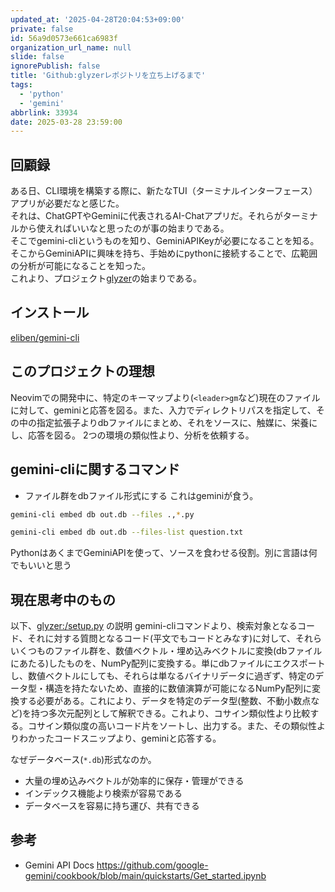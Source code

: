```yaml
---
updated_at: '2025-04-28T20:04:53+09:00'
private: false
id: 56a9d0573e661ca6983f
organization_url_name: null
slide: false
ignorePublish: false
title: 'Github:glyzerレポジトリを立ち上げるまで'
tags:
  - 'python'
  - 'gemini'
abbrlink: 33934
date: 2025-03-28 23:59:00
---
```


<!--
Copyright (c) 2025 Takaya Maekawa
This file is distributed under the terms of the Creative Commons Attribution-NonCommercial-ShareAlike 4.0 International License.
See the LICENSE file in the source directory for details.
(https://creativecommons.org/licenses/by-nc-sa/4.0/)
-->

## 回顧録
ある日、CLI環境を構築する際に、新たなTUI（ターミナルインターフェース）アプリが必要だなと感じた。  
それは、ChatGPTやGeminiに代表されるAI-Chatアプリだ。それらがターミナルから使えればいいなと思ったのが事の始まりである。  
そこでgemini-cliというものを知り、GeminiAPIKeyが必要になることを知る。そこからGeminiAPIに興味を持ち、手始めにpythonに接続することで、広範囲の分析が可能になることを知った。  
これより、プロジェクト[glyzer](https://github.com/takayamaekawa/glyzer)の始まりである。

## インストール
[eliben/gemini-cli](https://github.com/eliben/gemini-cli)

## このプロジェクトの理想
Neovimでの開発中に、特定のキーマップより(`<leader>gm`など)現在のファイルに対して、geminiと応答を図る。また、入力でディレクトリパスを指定して、その中の指定拡張子よりdbファイルにまとめ、それをソースに、触媒に、栄養にし、応答を図る。
2つの環境の類似性より、分析を依頼する。

## gemini-cliに関するコマンド
- ファイル群をdbファイル形式にする
これはgeminiが食う。
```bash
gemini-cli embed db out.db --files .,*.py

gemini-cli embed db out.db --files-list question.txt
```
PythonはあくまでGeminiAPIを使って、ソースを食わせる役割。別に言語は何でもいいと思う

## 現在思考中のもの
以下、[glyzer:/setup.py](https://github.com/takayamaekawa/glyzer/blob/master/setup.py) の説明
gemini-cliコマンドより、検索対象となるコード、それに対する質問となるコード(平文でもコードとみなす)に対して、それらいくつものファイル群を、数値ベクトル・埋め込みベクトルに変換(dbファイルにあたる)したものを、NumPy配列に変換する。単にdbファイルにエクスポートし、数値ベクトルにしても、それらは単なるバイナリデータに過ぎず、特定のデータ型・構造を持たないため、直接的に数値演算が可能になるNumPy配列に変換する必要がある。これにより、データを特定のデータ型(整数、不動小数点など)を持つ多次元配列として解釈できる。これより、コサイン類似性より比較する。コサイン類似度の高いコード片をソートし、出力する。また、その類似性よりわかったコードスニップより、geminiと応答する。

なぜデータベース(`*.db`)形式なのか。
* 大量の埋め込みベクトルが効率的に保存・管理ができる
* インデックス機能より検索が容易である
* データベースを容易に持ち運び、共有できる

## 参考
- Gemini API Docs
https://github.com/google-gemini/cookbook/blob/main/quickstarts/Get_started.ipynb
